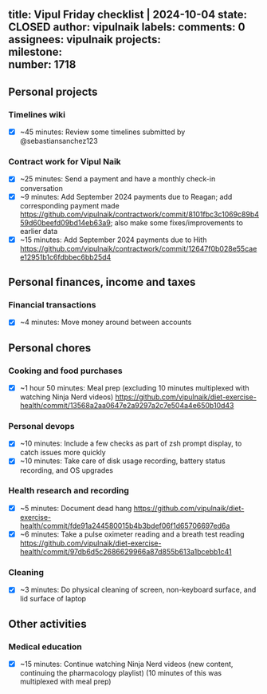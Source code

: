 title:	Vipul Friday checklist | 2024-10-04
state:	CLOSED
author:	vipulnaik
labels:	
comments:	0
assignees:	vipulnaik
projects:	
milestone:	
number:	1718
--
## Personal projects

### Timelines wiki

- [x] ~45 minutes: Review some timelines submitted by @sebastiansanchez123

### Contract work for Vipul Naik

- [x] ~25 minutes: Send a payment and have a monthly check-in conversation
- [x] ~9 minutes: Add September 2024 payments due to Reagan; add corresponding payment made https://github.com/vipulnaik/contractwork/commit/8101fbc3c1069c89b459d60beefd09bd14eb63a9; also make some fixes/improvements to earlier data
- [x] ~15 minutes: Add September 2024 payments due to Hith https://github.com/vipulnaik/contractwork/commit/12647f0b028e55caee12951b1c6fdbbec6bb25d4

## Personal finances, income and taxes

### Financial transactions

- [x] ~4 minutes: Move money around between accounts

## Personal chores

### Cooking and food purchases

- [x] ~1 hour 50 minutes: Meal prep (excluding 10 minutes multiplexed with watching Ninja Nerd videos) https://github.com/vipulnaik/diet-exercise-health/commit/13568a2aa0647e2a9297a2c7e504a4e650b10d43

### Personal devops

- [x] ~10 minutes: Include a few checks as part of zsh prompt display, to catch issues more quickly
- [x] ~10 minutes: Take care of disk usage recording, battery status recording, and OS upgrades

### Health research and recording

- [x] ~5 minutes: Document dead hang https://github.com/vipulnaik/diet-exercise-health/commit/fde91a244580015b4b3bdef06f1d65706697ed6a
- [x] ~6 minutes: Take a pulse oximeter reading and a breath test reading https://github.com/vipulnaik/diet-exercise-health/commit/97db6d5c2686629966a87d855b613a1bcebb1c41

### Cleaning

- [x] ~3 minutes: Do physical cleaning of screen, non-keyboard surface, and lid surface of laptop

## Other activities

### Medical education

- [x] ~15 minutes: Continue watching Ninja Nerd videos (new content, continuing the pharmacology playlist) (10 minutes of this was multiplexed with meal prep)
